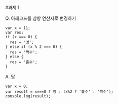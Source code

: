 #과제 1

Q. 아래코드를 삼항 연산자로 변경하기

```
var x = 11;
var res;
if (x === 0) {
  res = '영';
} else if (x % 2 === 0) {
  res = '짝수';
} else {
  res = '홀수';
}
```



A. 답

```
var x = 0;
var result = x===0 ? 영 : (x%2 ? '홀수' : '짝수');
console.log(result);
```

